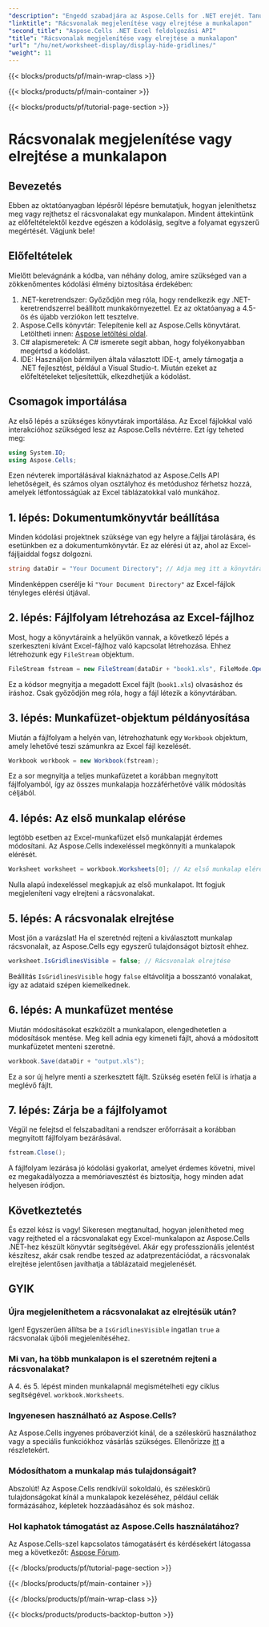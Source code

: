 ```yaml
---
"description": "Engedd szabadjára az Aspose.Cells for .NET erejét. Tanuld meg, hogyan rejtheted el a rácsvonalakat az Excel munkalapokban, így adataid vizuálisan vonzóbbak lesznek."
"linktitle": "Rácsvonalak megjelenítése vagy elrejtése a munkalapon"
"second_title": "Aspose.Cells .NET Excel feldolgozási API"
"title": "Rácsvonalak megjelenítése vagy elrejtése a munkalapon"
"url": "/hu/net/worksheet-display/display-hide-gridlines/"
"weight": 11
---
```


{{< blocks/products/pf/main-wrap-class >}}

{{< blocks/products/pf/main-container >}}

{{< blocks/products/pf/tutorial-page-section >}}

# Rácsvonalak megjelenítése vagy elrejtése a munkalapon

## Bevezetés
Ebben az oktatóanyagban lépésről lépésre bemutatjuk, hogyan jeleníthetsz meg vagy rejthetsz el rácsvonalakat egy munkalapon. Mindent áttekintünk az előfeltételektől kezdve egészen a kódolásig, segítve a folyamat egyszerű megértését. Vágjunk bele!
## Előfeltételek
Mielőtt belevágnánk a kódba, van néhány dolog, amire szükséged van a zökkenőmentes kódolási élmény biztosítása érdekében:
1. .NET-keretrendszer: Győződjön meg róla, hogy rendelkezik egy .NET-keretrendszerrel beállított munkakörnyezettel. Ez az oktatóanyag a 4.5-ös és újabb verziókon lett tesztelve.
2. Aspose.Cells könyvtár: Telepítenie kell az Aspose.Cells könyvtárat. Letöltheti innen: [Aspose letöltési oldal](https://releases.aspose.com/cells/net/).
3. C# alapismeretek: A C# ismerete segít abban, hogy folyékonyabban megértsd a kódolást.
4. IDE: Használjon bármilyen általa választott IDE-t, amely támogatja a .NET fejlesztést, például a Visual Studio-t.
Miután ezeket az előfeltételeket teljesítettük, elkezdhetjük a kódolást.
## Csomagok importálása
Az első lépés a szükséges könyvtárak importálása. Az Excel fájlokkal való interakcióhoz szükséged lesz az Aspose.Cells névtérre. Ezt így teheted meg:
```csharp
using System.IO;
using Aspose.Cells;
```
Ezen névterek importálásával kiaknázhatod az Aspose.Cells API lehetőségeit, és számos olyan osztályhoz és metódushoz férhetsz hozzá, amelyek létfontosságúak az Excel táblázatokkal való munkához.
## 1. lépés: Dokumentumkönyvtár beállítása
Minden kódolási projektnek szüksége van egy helyre a fájljai tárolására, és esetünkben ez a dokumentumkönyvtár. Ez az elérési út az, ahol az Excel-fájljaiddal fogsz dolgozni.
```csharp
string dataDir = "Your Document Directory"; // Adja meg itt a könyvtárát
```
Mindenképpen cserélje ki `"Your Document Directory"` az Excel-fájlok tényleges elérési útjával.
## 2. lépés: Fájlfolyam létrehozása az Excel-fájlhoz
Most, hogy a könyvtáraink a helyükön vannak, a következő lépés a szerkeszteni kívánt Excel-fájlhoz való kapcsolat létrehozása. Ehhez létrehozunk egy `FileStream` objektum.
```csharp
FileStream fstream = new FileStream(dataDir + "book1.xls", FileMode.Open);
```
Ez a kódsor megnyitja a megadott Excel fájlt (`book1.xls`) olvasáshoz és íráshoz. Csak győződjön meg róla, hogy a fájl létezik a könyvtárában.
## 3. lépés: Munkafüzet-objektum példányosítása
Miután a fájlfolyam a helyén van, létrehozhatunk egy `Workbook` objektum, amely lehetővé teszi számunkra az Excel fájl kezelését.
```csharp
Workbook workbook = new Workbook(fstream);
```
Ez a sor megnyitja a teljes munkafüzetet a korábban megnyitott fájlfolyamból, így az összes munkalapja hozzáférhetővé válik módosítás céljából.
## 4. lépés: Az első munkalap elérése
legtöbb esetben az Excel-munkafüzet első munkalapját érdemes módosítani. Az Aspose.Cells indexeléssel megkönnyíti a munkalapok elérését.
```csharp
Worksheet worksheet = workbook.Worksheets[0]; // Az első munkalap elérése
```
Nulla alapú indexeléssel megkapjuk az első munkalapot. Itt fogjuk megjeleníteni vagy elrejteni a rácsvonalakat.
## 5. lépés: A rácsvonalak elrejtése
Most jön a varázslat! Ha el szeretnéd rejteni a kiválasztott munkalap rácsvonalait, az Aspose.Cells egy egyszerű tulajdonságot biztosít ehhez.
```csharp
worksheet.IsGridlinesVisible = false; // Rácsvonalak elrejtése
```
Beállítás `IsGridlinesVisible` hogy `false` eltávolítja a bosszantó vonalakat, így az adataid szépen kiemelkednek.
## 6. lépés: A munkafüzet mentése
Miután módosításokat eszközölt a munkalapon, elengedhetetlen a módosítások mentése. Meg kell adnia egy kimeneti fájlt, ahová a módosított munkafüzetet menteni szeretné.
```csharp
workbook.Save(dataDir + "output.xls");
```
Ez a sor új helyre menti a szerkesztett fájlt. Szükség esetén felül is írhatja a meglévő fájlt.
## 7. lépés: Zárja be a fájlfolyamot
Végül ne felejtsd el felszabadítani a rendszer erőforrásait a korábban megnyitott fájlfolyam bezárásával.
```csharp
fstream.Close();
```
A fájlfolyam lezárása jó kódolási gyakorlat, amelyet érdemes követni, mivel ez megakadályozza a memóriavesztést és biztosítja, hogy minden adat helyesen íródjon.
## Következtetés
És ezzel kész is vagy! Sikeresen megtanultad, hogyan jelenítheted meg vagy rejtheted el a rácsvonalakat egy Excel-munkalapon az Aspose.Cells .NET-hez készült könyvtár segítségével. Akár egy professzionális jelentést készítesz, akár csak rendbe teszed az adatprezentációdat, a rácsvonalak elrejtése jelentősen javíthatja a táblázataid megjelenését. 
## GYIK
### Újra megjeleníthetem a rácsvonalakat az elrejtésük után?
Igen! Egyszerűen állítsa be a `IsGridlinesVisible` ingatlan `true` a rácsvonalak újbóli megjelenítéséhez.
### Mi van, ha több munkalapon is el szeretném rejteni a rácsvonalakat?
A 4. és 5. lépést minden munkalapnál megismételheti egy ciklus segítségével. `workbook.Worksheets`.
### Ingyenesen használható az Aspose.Cells?
Az Aspose.Cells ingyenes próbaverziót kínál, de a széleskörű használathoz vagy a speciális funkciókhoz vásárlás szükséges. Ellenőrizze [itt](https://purchase.aspose.com/buy) a részletekért.
### Módosíthatom a munkalap más tulajdonságait?
Abszolút! Az Aspose.Cells rendkívül sokoldalú, és széleskörű tulajdonságokat kínál a munkalapok kezeléséhez, például cellák formázásához, képletek hozzáadásához és sok máshoz.
### Hol kaphatok támogatást az Aspose.Cells használatához?
Az Aspose.Cells-szel kapcsolatos támogatásért és kérdésekért látogassa meg a következőt: [Aspose Fórum](https://forum.aspose.com/c/cells/9).


{{< /blocks/products/pf/tutorial-page-section >}}

{{< /blocks/products/pf/main-container >}}

{{< /blocks/products/pf/main-wrap-class >}}

{{< blocks/products/products-backtop-button >}}